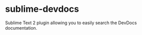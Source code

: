sublime-devdocs
===============

Sublime Text 2 plugin allowing you to easily search the DevDocs documentation.
